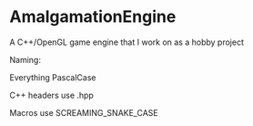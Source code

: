 # AmalgamationEngine
A C++/OpenGL game engine that I work on as a hobby project

Naming:

  Everything PascalCase
  
  C++ headers use .hpp
  
  Macros use SCREAMING_SNAKE_CASE
